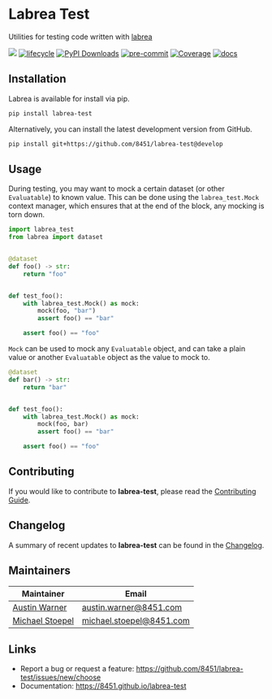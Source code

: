 # Labrea Test
Utilities for testing code written with [labrea](https://github.com/8451/labrea)

![](https://img.shields.io/badge/version-0.0.1-blue.svg)
[![lifecycle](https://img.shields.io/badge/lifecycle-stable-green.svg)](https://www.tidyverse.org/lifecycle/#stable)
[![PyPI Downloads](https://img.shields.io/pypi/dm/labrea-test.svg?label=PyPI%20downloads)](https://pypi.org/project/labrea-test/)
[![pre-commit](https://img.shields.io/badge/pre--commit-enabled-brightgreen?logo=pre-commit&logoColor=white)](https://github.com/pre-commit/pre-commit)
[![Coverage](https://raw.githubusercontent.com/8451/labrea-test/meta/coverage/coverage.svg)](https://github.com/8451/labrea-test/tree/meta/coverage)
[![docs](https://img.shields.io/badge/docs-latest-brightgreen.svg?style=flat)](https://8451.github.io/labrea-test)

## Installation
Labrea is available for install via pip.

```bash
pip install labrea-test
````

Alternatively, you can install the latest development version from GitHub.

```bash
pip install git+https://github.com/8451/labrea-test@develop
```

## Usage

During testing, you may want to mock a certain dataset (or other `Evaluatable`) to known value.
This can be done using the `labrea_test.Mock` context manager, which ensures that at the end
of the block, any mocking is torn down.

```python
import labrea_test
from labrea import dataset


@dataset
def foo() -> str:
    return "foo"


def test_foo():
    with labrea_test.Mock() as mock:
        mock(foo, "bar")
        assert foo() == "bar"

    assert foo() == "foo"
```

`Mock` can be used to mock any `Evaluatable` object, and can take a plain value or another
`Evaluatable` object as the value to mock to.

```python
@dataset
def bar() -> str:
    return "bar"


def test_foo():
    with labrea_test.Mock() as mock:
        mock(foo, bar)
        assert foo() == "bar"

    assert foo() == "foo"
```

## Contributing
If you would like to contribute to **labrea-test**, please read the
[Contributing Guide](docs/source/contributing.md).

## Changelog
A summary of recent updates to **labrea-test** can be found in the
[Changelog](docs/source/changelog.md).

## Maintainers

| Maintainer                                                | Email                    |
|-----------------------------------------------------------|--------------------------|
| [Austin Warner](https://github.com/austinwarner-8451)     | austin.warner@8451.com   |
| [Michael Stoepel](https://github.com/michaelstoepel-8451) | michael.stoepel@8451.com |

## Links
- Report a bug or request a feature: https://github.com/8451/labrea-test/issues/new/choose
- Documentation: https://8451.github.io/labrea-test

